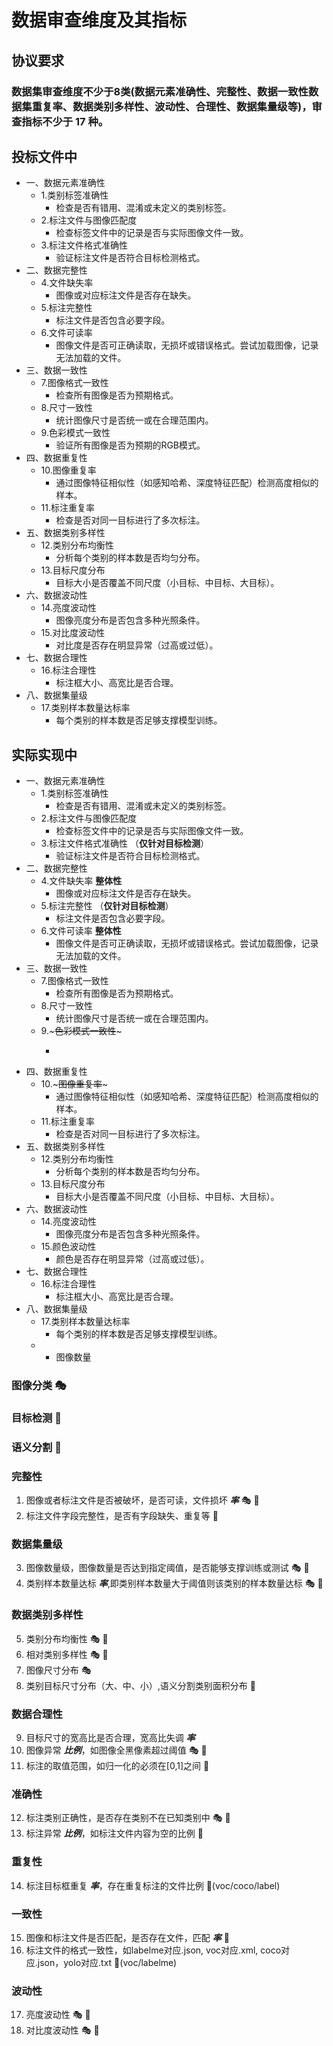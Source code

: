 # 数据审查维度及其指标
## 协议要求
### 数据集审查维度不少于8类(数据元素准确性、完整性、数据一致性数据集重复率、数据类别多样性、波动性、合理性、数据集量级等)，审查指标不少于 17 种。

## 投标文件中
- 一、数据元素准确性
    - 1.类别标签准确性 
        - 检查是否有错用、混淆或未定义的类别标签。
    - 2.标注文件与图像匹配度
        - 检查标签文件中的记录是否与实际图像文件一致。
    - 3.标注文件格式准确性
        - 验证标注文件是否符合目标检测格式。
- 二、数据完整性
    - 4.文件缺失率
        - 图像或对应标注文件是否存在缺失。
    - 5.标注完整性
        - 标注文件是否包含必要字段。
    - 6.文件可读率
        - 图像文件是否可正确读取，无损坏或错误格式。尝试加载图像，记录无法加载的文件。
- 三、数据一致性
    - 7.图像格式一致性
        - 检查所有图像是否为预期格式。
    - 8.尺寸一致性
        - 统计图像尺寸是否统一或在合理范围内。
    - 9.色彩模式一致性
        - 验证所有图像是否为预期的RGB模式。
- 四、数据重复性
    - 10.图像重复率
        - 通过图像特征相似性（如感知哈希、深度特征匹配）检测高度相似的样本。
    - 11.标注重复率
        - 检查是否对同一目标进行了多次标注。
- 五、数据类别多样性
    - 12.类别分布均衡性
        - 分析每个类别的样本数是否均匀分布。
    - 13.目标尺度分布
        - 目标大小是否覆盖不同尺度（小目标、中目标、大目标）。
- 六、数据波动性
    - 14.亮度波动性
        - 图像亮度分布是否包含多种光照条件。
    - 15.对比度波动性
        - 对比度是否存在明显异常（过高或过低）。
- 七、数据合理性
    - 16.标注合理性
        - 标注框大小、高宽比是否合理。
- 八、数据集量级
    - 17.类别样本数量达标率
        - 每个类别的样本数是否足够支撑模型训练。



## 实际实现中
- 一、数据元素准确性
    - 1.类别标签准确性 
        - 检查是否有错用、混淆或未定义的类别标签。
    - 2.标注文件与图像匹配度
        - 检查标签文件中的记录是否与实际图像文件一致。
    - 3.标注文件格式准确性 （**仅针对目标检测**）
        - 验证标注文件是否符合目标检测格式。
- 二、数据完整性
    - 4.文件缺失率 **整体性**
        - 图像或对应标注文件是否存在缺失。
    - 5.标注完整性 （**仅针对目标检测**）
        - 标注文件是否包含必要字段。
    - 6.文件可读率 **整体性**
        - 图像文件是否可正确读取，无损坏或错误格式。尝试加载图像，记录无法加载的文件。
- 三、数据一致性
    - 7.图像格式一致性
        - 检查所有图像是否为预期格式。
    - 8.尺寸一致性
        - 统计图像尺寸是否统一或在合理范围内。
    - 9.~~~色彩模式一致性~~~
        - ~~~验证所有图像是否为预期的RGB模式。~~~
- 四、数据重复性
    - 10.~~~图像重复率~~~
        - 通过图像特征相似性（如感知哈希、深度特征匹配）检测高度相似的样本。
    - 11.标注重复率
        - 检查是否对同一目标进行了多次标注。
- 五、数据类别多样性
    - 12.类别分布均衡性
        - 分析每个类别的样本数是否均匀分布。
    - 13.目标尺度分布
        - 目标大小是否覆盖不同尺度（小目标、中目标、大目标）。
- 六、数据波动性
    - 14.亮度波动性
        - 图像亮度分布是否包含多种光照条件。
    - 15.颜色波动性
        - 颜色是否存在明显异常（过高或过低）。
- 七、数据合理性
    - 16.标注合理性
        - 标注框大小、高宽比是否合理。
- 八、数据集量级
    - 17.类别样本数量达标率
        - 每个类别的样本数是否足够支撑模型训练。
    - * 图像数量

<!-- :dolls: :flags:  :rainbow: -->
### 图像分类 :performing_arts: 
### 目标检测 :dart:
### 语义分割 :sunrise:

### 完整性
1. 图像或者标注文件是否被破坏，是否可读，文件损坏 ***率*** :performing_arts: :sunrise:
2. 标注文件字段完整性，是否有字段缺失、重复等  :dart: 

### 数据集量级
3. 图像数量级，图像数量是否达到指定阈值，是否能够支撑训练或测试 :performing_arts: :sunrise:
4. 类别样本数量达标 ***率***,即类别样本数量大于阈值则该类别的样本数量达标  :performing_arts: :sunrise:

### 数据类别多样性
5. 类别分布均衡性 :performing_arts: :sunrise:
6. 相对类别多样性  :performing_arts: :sunrise:
7. 图像尺寸分布 :performing_arts: 
8. 类别目标尺寸分布（大、中、小）,语义分割类别面积分布 :sunrise:

### 数据合理性
9. 目标尺寸的宽高比是否合理，宽高比失调 ***率***
10. 图像异常 ***比例***，如图像全黑像素超过阈值  :performing_arts: :sunrise:
11. 标注的取值范围，如归一化的必须在[0,1]之间 :sunrise:

### 准确性
12. 标注类别正确性，是否存在类别不在已知类别中 :performing_arts: :sunrise:
13. 标注异常 ***比例***，如标注文件内容为空的比例 :sunrise:

### 重复性
14. 标注目标框重复 ***率***，存在重复标注的文件比例 :dart:(voc/coco/label)

### 一致性
15. 图像和标注文件是否匹配，是否存在文件，匹配 ***率***  :sunrise:
16. 标注文件的格式一致性，如labelme对应.json, voc对应.xml, coco对应.json，yolo对应.txt :dart:(voc/labelme)

### 波动性
17. 亮度波动性 :performing_arts: :sunrise:
18. 对比度波动性 :performing_arts: :sunrise:



